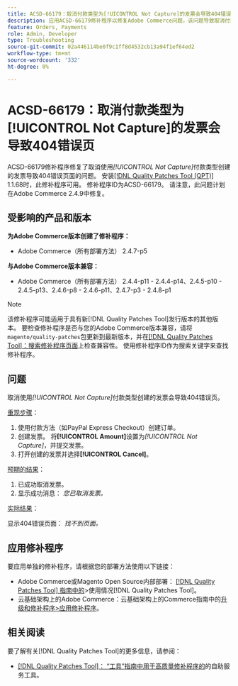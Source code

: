 ```yaml
---
title: ACSD-66179：取消付款类型为[!UICONTROL Not Capture]的发票会导致404错误页
description: 应用ACSD-66179修补程序以修复Adobe Commerce问题，该问题导致取消付款类型为[!UICONTROL Not Capture]的发票时出现404错误页。
feature: Orders, Payments
role: Admin, Developer
type: Troubleshooting
source-git-commit: 02a446114be0f9c1ff8d4532cb13a94f1ef64ed2
workflow-type: tm+mt
source-wordcount: '332'
ht-degree: 0%

---
```



# ACSD-66179：取消付款类型为[!UICONTROL Not Capture]的发票会导致404错误页

ACSD-66179修补程序修复了取消使用&#x200B;*[!UICONTROL Not Capture]*&#x200B;付款类型创建的发票导致404错误页面的问题。 安装[[!DNL Quality Patches Tool (QPT)]](/help/tools/quality-patches-tool/quality-patches-tool-to-self-serve-quality-patches.md) 1.1.68时，此修补程序可用。 修补程序ID为ACSD-66179。 请注意，此问题计划在Adobe Commerce 2.4.9中修复。

## 受影响的产品和版本

**为Adobe Commerce版本创建了修补程序：**

* Adobe Commerce（所有部署方法） 2.4.7-p5

**与Adobe Commerce版本兼容：**

* Adobe Commerce（所有部署方法） 2.4.4-p11 - 2.4.4-p14、2.4.5-p10 - 2.4.5-p13、2.4.6-p8 - 2.4.6-p11、2.4.7-p3 - 2.4.8-p1

>[!NOTE]
>
>该修补程序可能适用于具有新[!DNL Quality Patches Tool]发行版本的其他版本。 要检查修补程序是否与您的Adobe Commerce版本兼容，请将`magento/quality-patches`包更新到最新版本，并在[[!DNL Quality Patches Tool]：搜索修补程序页面](https://experienceleague.adobe.com/tools/commerce-quality-patches/index.html)上检查兼容性。 使用修补程序ID作为搜索关键字来查找修补程序。

## 问题

取消使用&#x200B;*[!UICONTROL Not Capture]*&#x200B;付款类型创建的发票会导致404错误页。

<u>重现步骤</u>：

1. 使用付款方法（如PayPal Express Checkout）创建订单。
1. 创建发票。 将&#x200B;**[!UICONTROL Amount]**&#x200B;设置为&#x200B;*[!UICONTROL Not Capture]*，并提交发票。
1. 打开创建的发票并选择&#x200B;**[!UICONTROL Cancel]**。

<u>预期的结果</u>：

1. 已成功取消发票。
1. 显示成功消息： *您已取消发票。*

<u>实际结果</u>：

显示404错误页面： *找不到页面。*

## 应用修补程序

要应用单独的修补程序，请根据您的部署方法使用以下链接：

* Adobe Commerce或Magento Open Source内部部署： [[!DNL Quality Patches Tool] 指南中的](/help/tools/quality-patches-tool/usage.md)>使用情况[!DNL Quality Patches Tool]。
* 云基础架构上的Adobe Commerce：云基础架构上的Commerce指南中的[升级和修补程序>应用修补程序](https://experienceleague.adobe.com/docs/commerce-cloud-service/user-guide/develop/upgrade/apply-patches.html)。

## 相关阅读

要了解有关[!DNL Quality Patches Tool]的更多信息，请参阅：

* [[!DNL Quality Patches Tool]： “工具”指南中用于高质量修补程序的](/help/tools/quality-patches-tool/quality-patches-tool-to-self-serve-quality-patches.md)的自助服务工具。

